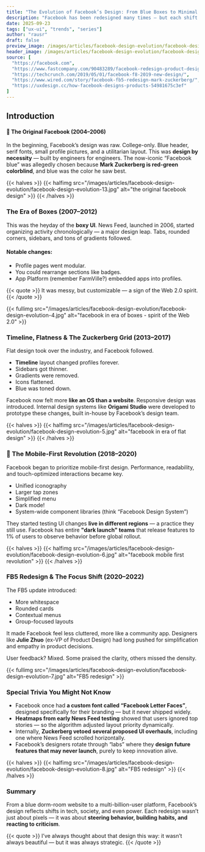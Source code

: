 ```yaml
---
title: "The Evolution of Facebook’s Design: From Blue Boxes to Minimal White Space"
description: "Facebook has been redesigned many times — but each shift tells us something about design, strategy, and even society. Here’s how it all happened."
date: 2025-09-23
tags: ["ux-ui", "trends", "series"]
author: "rausr"
draft: false
preview_image: /images/articles/facebook-design-evolution/facebook-design-evolution-12.jpg
header_image: /images/articles/facebook-design-evolution/facebook-design-evolution-2.jpg
source: [
  "https://facebook.com",
  "https://www.fastcompany.com/90483289/facebook-redesign-product-design-team",
  "https://techcrunch.com/2019/05/01/facebook-f8-2019-new-design/",
  "https://www.wired.com/story/facebook-fb5-redesign-mark-zuckerberg/",
  "https://uxdesign.cc/how-facebook-designs-products-54981675c3ef"
]
---
```


## Introduction
#### 👶 The Original Facebook (2004–2006)

In the beginning, Facebook’s design was raw. College-only. Blue header, serif fonts, small profile pictures, and a utilitarian layout. This was **design by necessity** — built by engineers for engineers. The now-iconic “Facebook blue” was allegedly chosen because **Mark Zuckerberg is red-green colorblind**, and blue was the color he saw best.

{{< halves >}}
{{< halfimg src="/images/articles/facebook-design-evolution/facebook-design-evolution-13.jpg" alt="the original facebook design" >}}
{{< /halves >}}

### The Era of Boxes (2007–2012)

This was the heyday of the **boxy UI**. News Feed, launched in 2006, started organizing activity chronologically — a major design leap. Tabs, rounded corners, sidebars, and tons of gradients followed. 

#### Notable changes:
- Profile pages went modular.
- You could rearrange sections like badges.
- App Platform (remember FarmVille?) embedded apps into profiles.

{{< quote >}}
It was messy, but customizable — a sign of the Web 2.0 spirit.
{{< /quote >}}

{{< fullimg src="/images/articles/facebook-design-evolution/facebook-design-evolution-4.jpg" alt="facebook in era of boxes - spirit of the Web 2.0" >}}

### Timeline, Flatness & The Zuckerberg Grid (2013–2017)

Flat design took over the industry, and Facebook followed.

- **Timeline** layout changed profiles forever.
- Sidebars got thinner.
- Gradients were removed.
- Icons flattened.
- Blue was toned down.

Facebook now felt more **like an OS than a website**. Responsive design was introduced. Internal design systems like **Origami Studio** were developed to prototype these changes, built in-house by Facebook’s design team.

{{< halves >}}
{{< halfimg src="/images/articles/facebook-design-evolution/facebook-design-evolution-5.jpg" alt="facebook in era of flat design" >}}
{{< /halves >}}

### 📱 The Mobile-First Revolution (2018–2020)

Facebook began to prioritize mobile-first design. Performance, readability, and touch-optimized interactions became key.

- Unified iconography
- Larger tap zones
- Simplified menu
- Dark mode!
- System-wide component libraries (think “Facebook Design System”)

They started testing UI changes **live in different regions** — a practice they still use. Facebook has entire **"dark launch" teams** that release features to 1% of users to observe behavior before global rollout.


{{< halves >}}
{{< halfimg src="/images/articles/facebook-design-evolution/facebook-design-evolution-6.jpg" alt="facebook mobile first revolution" >}}
{{< /halves >}}


### FB5 Redesign & The Focus Shift (2020–2022)

The FB5 update introduced:
- More whitespace
- Rounded cards
- Contextual menus
- Group-focused layouts

It made Facebook feel less cluttered, more like a community app. Designers like **Julie Zhuo** (ex-VP of Product Design) had long pushed for simplification and empathy in product decisions.

User feedback? Mixed. Some praised the clarity, others missed the density.

{{< fullimg src="/images/articles/facebook-design-evolution/facebook-design-evolution-7.jpg" alt="FB5 redesign" >}}

### Special Trivia You Might Not Know

- Facebook once had **a custom font called “Facebook Letter Faces”**, designed specifically for their branding — but it never shipped widely.
- **Heatmaps from early News Feed testing** showed that users ignored top stories — so the algorithm adjusted layout priority dynamically.
- Internally, **Zuckerberg vetoed several proposed UI overhauls**, including one where News Feed scrolled horizontally.
- Facebook’s designers rotate through “labs” where they **design future features that may never launch**, purely to keep innovation alive.

{{< halves >}}
{{< halfimg src="/images/articles/facebook-design-evolution/facebook-design-evolution-8.jpg" alt="FB5 redesign" >}}
{{< /halves >}}

### Summary

From a blue dorm-room website to a multi-billion-user platform, Facebook’s design reflects shifts in tech, society, and even power. Each redesign wasn’t just about pixels — it was about **steering behavior, building habits, and reacting to criticism**.

{{< quote >}}
I’ve always thought about that design this way: it wasn’t always beautiful — but it was always strategic.
{{< /quote >}}
